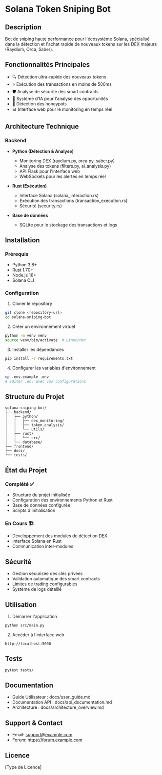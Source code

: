 # Solana Token Sniping Bot

## Description
Bot de sniping haute performance pour l'écosystème Solana, spécialisé dans la détection et l'achat rapide de nouveaux tokens sur les DEX majeurs (Raydium, Orca, Saber).

## Fonctionnalités Principales
- 🔍 Détection ultra-rapide des nouveaux tokens
- ⚡ Exécution des transactions en moins de 500ms
- 🛡️ Analyse de sécurité des smart contracts
- 🤖 Système d'IA pour l'analyse des opportunités
- 🚫 Détection des honeypots
- 📊 Interface web pour le monitoring en temps réel

## Architecture Technique

### Backend
- **Python (Détection & Analyse)**
  - Monitoring DEX (raydium.py, orca.py, saber.py)
  - Analyse des tokens (filters.py, ai_analysis.py)
  - API Flask pour l'interface web
  - WebSockets pour les alertes en temps réel

- **Rust (Exécution)**
  - Interface Solana (solana_interaction.rs)
  - Exécution des transactions (transaction_execution.rs)
  - Sécurité (security.rs)

- **Base de données**
  - SQLite pour le stockage des transactions et logs

## Installation

### Prérequis
- Python 3.8+
- Rust 1.70+
- Node.js 16+
- Solana CLI

### Configuration
1. Cloner le repository
```bash
git clone <repository-url>
cd solana-sniping-bot
```

2. Créer un environnement virtuel
```bash
python -m venv venv
source venv/bin/activate  # Linux/Mac
```

3. Installer les dépendances
```bash
pip install -r requirements.txt
```

4. Configurer les variables d'environnement
```bash
cp .env.example .env
# Éditer .env avec vos configurations
```

## Structure du Projet
```
solana-sniping-bot/
├── backend/
│   ├── python/
│   │   ├── dex_monitoring/
│   │   ├── token_analysis/
│   │   └── utils/
│   ├── rust/
│   │   └── src/
│   └── database/
├── frontend/
├── docs/
└── tests/
```

## État du Projet

### Complété ✅
- Structure du projet initialisée
- Configuration des environnements Python et Rust
- Base de données configurée
- Scripts d'initialisation

### En Cours 🏗️
- Développement des modules de détection DEX
- Interface Solana en Rust
- Communication inter-modules

## Sécurité
- Gestion sécurisée des clés privées
- Validation automatique des smart contracts
- Limites de trading configurables
- Système de logs détaillé

## Utilisation

1. Démarrer l'application
```bash
python src/main.py
```

2. Accéder à l'interface web
```
http://localhost:5000
```

## Tests

```bash
pytest tests/
```

## Documentation
- Guide Utilisateur : docs/user_guide.md
- Documentation API : docs/api_documentation.md
- Architecture : docs/architecture_overview.md

## Support & Contact
- Email: support@example.com
- Forum: https://forum.example.com

## Licence
[Type de Licence]

